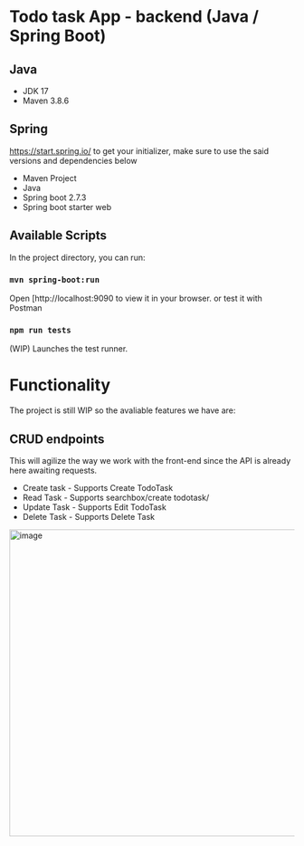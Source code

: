 # Todo task App - backend (Java / Spring Boot)

## Java
- JDK 17
- Maven 3.8.6

## Spring

https://start.spring.io/ to get your initializer, make sure to use the said versions and dependencies below
- Maven Project
- Java
- Spring boot 2.7.3
- Spring boot starter web

## Available Scripts

In the project directory, you can run:

### `mvn spring-boot:run`

Open [http://localhost:9090 to view it in your browser. or test it with Postman

### `npm run tests`

(WIP) Launches the test runner.

# Functionality

The project is still WIP so the avaliable features we have are:

## CRUD endpoints

This will agilize the way we work with the front-end since the API is already here awaiting requests.

- Create task - Supports Create TodoTask
- Read Task - Supports searchbox/create todotask/
- Update Task - Supports Edit TodoTask
- Delete Task - Supports Delete Task

<img width="542" alt="image" src="https://user-images.githubusercontent.com/46203203/189466093-410a9d6f-c564-4d15-99ef-806aae13a0d4.png">

